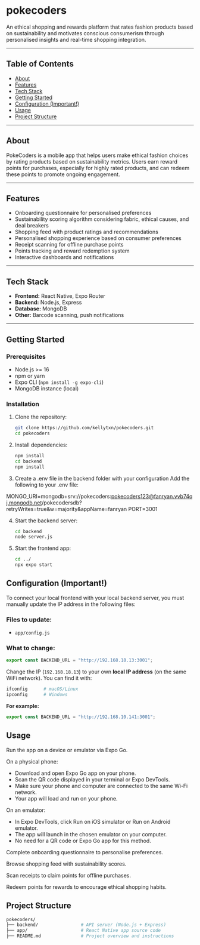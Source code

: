 # pokecoders

An ethical shopping and rewards platform that rates fashion products based on sustainability and motivates conscious consumerism through personalised insights and real-time shopping integration.

---

## Table of Contents

- [About](#about)
- [Features](#features)
- [Tech Stack](#tech-stack)
- [Getting Started](#getting-started)
- [Configuration (Important!)](#configuration-important)
- [Usage](#usage)
- [Project Structure](#project-structure)

---

## About

PokeCoders is a mobile app that helps users make ethical fashion choices by rating products based on sustainability metrics. Users earn reward points for purchases, especially for highly rated products, and can redeem these points to promote ongoing engagement.

---

## Features

- Onboarding questionnaire for personalised preferences
- Sustainability scoring algorithm considering fabric, ethical causes, and deal breakers
- Shopping feed with product ratings and recommendations
- Personalised shopping experience based on consumer preferences
- Receipt scanning for offline purchase points
- Points tracking and reward redemption system
- Interactive dashboards and notifications

---

## Tech Stack

- **Frontend:** React Native, Expo Router
- **Backend:** Node.js, Express
- **Database:** MongoDB
- **Other:** Barcode scanning, push notifications

---

## Getting Started

### Prerequisites

- Node.js >= 16
- npm or yarn
- Expo CLI (`npm install -g expo-cli`)
- MongoDB instance (local)

### Installation

1. Clone the repository:

   ```bash
   git clone https://github.com/kellytxn/pokecoders.git
   cd pokecoders

   ```

2. Install dependencies:

   ```bash
   npm install
   cd backend
   npm install

   ```

3. Create a .env file in the backend folder with your configuration
   Add the following to your .env file:

MONGO_URI=mongodb+srv://pokecoders:pokecoders123@fanryan.vvb74qj.mongodb.net/pokecodersdb?retryWrites=true&w=majority&appName=fanryan
PORT=3001

4. Start the backend server:

   ```bash
   cd backend
   node server.js

   ```

5. Start the frontend app:

   ```bash
   cd ../
   npx expo start
   ```

## Configuration (Important!)

To connect your local frontend with your local backend server, you must manually update the IP address in the following files:

### Files to update:

- `app/config.js`

### What to change:

```js
export const BACKEND_URL = "http://192.168.18.13:3001";
```

Change the IP (`192.168.18.13`) to your own **local IP address** (on the same WiFi network). You can find it with:

```bash
ifconfig      # macOS/Linux
ipconfig      # Windows
```

**For example:**

```js
export const BACKEND_URL = "http://192.168.10.141:3001";
```

## Usage

Run the app on a device or emulator via Expo Go.

On a physical phone:

- Download and open Expo Go app on your phone.
- Scan the QR code displayed in your terminal or Expo DevTools.
- Make sure your phone and computer are connected to the same Wi-Fi network.
- Your app will load and run on your phone.

On an emulator:

- In Expo DevTools, click Run on iOS simulator or Run on Android emulator.
- The app will launch in the chosen emulator on your computer.
- No need for a QR code or Expo Go app for this method.

Complete onboarding questionnaire to personalise preferences.

Browse shopping feed with sustainability scores.

Scan receipts to claim points for offline purchases.

Redeem points for rewards to encourage ethical shopping habits.

## Project Structure

```bash
pokecoders/
├── backend/                # API server (Node.js + Express)
├── app/                    # React Native app source code
├── README.md               # Project overview and instructions


```
